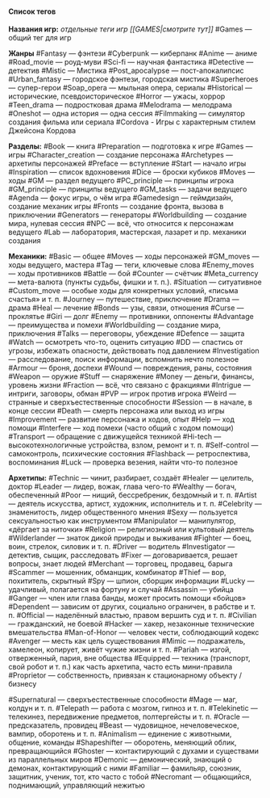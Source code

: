 #### Список тегов

**Названия игр:** *отдельные теги игр [[GAMES|смотрите тут]]*
#Games — общий тег для игр

**Жанры**
#Fantasy — фэнтези
#Cyberpunk — киберпанк
#Anime — аниме
#Road_movie — роуд-муви
#Sci-fi — научная фантастика
#Detective — детектив
#Mistic — Мистика
#Post_apocalypse — пост-апокалипсис
#Urban_fantasy — городское фэнтези, городская мистика
#Superheroes — супер-герои
#Soap_opera — мыльная опера, сериалы
#Historical — исторические, псевдоисторическое
#Horror — ужасы, хоррор
#Teen_drama — подростковая драма
#Melodrama — мелодрама
#Oneshot — одна история — одна сессия
#Filmmaking — симулятор создания фильма или сериала
#Cordova - Игры с характерным стилем Джейсона Кордова

**Разделы:**
#Book — книга
#Preparation — подготовка к игре
#Games — игры
#Character_creation — создание персонажа
#Archetypes — архетипы персонажей
#Preface — вступление
#Start — начало игры
#Inspiration — список вдохновения
#Dice — броски кубиков
#Moves — ходы
#GM — раздел ведущего
#PC_principle — принципы игрока
#GM_principle — принципы ведущего
#GM_tasks — задачи ведущего
#Agenda — фокус игры, о чём игра
#Gamedesign — геймдизайн, создание механик игры
#Fronts — создание фронта, вызова в приключении
#Generators — генераторы
#Worldbuilding — создание мира, нулевая сессия
#NPC — всё, что относится к персонажам ведущего
#Lab — лаборатория, мастерская, лазарет и пр. механики создания

**Механики:**
#Basic — общее
#Moves — ходы персонажей
#GM_moves — ходы ведущего, мастера
#Tag — теги, ключевые слова
#Enemy_moves — ходы противников
#Battle — бой
#Counter — счётчик
#Meta_currency — мета-валюта (пункты судьбы, фишки и т. п.).
#Situation — ситуативное
#Custom_move — особые ходы для конкретных условий, «письма счастья» и т. п.
#Journey — путешествие, приключение
#Drama — драма
#Heal — лечение
#Bonds — узы, связи, отношения
#Curse — проклятье
#Giri — долг
#Enemy — противники, оппоненты
#Advantage — преимущества и помехи
#Worldbuilding — создание мира, приключения
#Talks — переговоры, убеждение
#Defence — защита
#Watch — осмотреть что-то, оценить ситуацию
#DD — спастись от угрозы, избежать опасности, действовать под давлением
#Investigation — расследование, поиск информации, вспомнить нечто полезное
#Armour — броня, доспехи
#Wound — повреждения, раны, состояния
#Weapon — оружие
#Stuff — снаряжение
#Money — деньги, финансы, уровень жизни
#Fraction — всё, что связано с фракциями
#Intrigue — интриги, заговоры, обман
#PVP — игрок против игрока
#Weird — странные и сверхъестественные способности
#Session — в начале, в конце сессии
#Death — смерть персонажа или выход из игры
#Improvement — развитие персонажа и ходов, опыт
#Help — ход помощи
#Interfere — ход помехи (часто общий с ходом помощи)
#Transport — обращение с движущейся техникой
#Hi-tech — высокотехнологичные устройства, взлом, ремонт и т. п.
#Self-control — самоконтроль, психические состояния
#Flashback — ретроспектива, воспоминания
#Luck — проверка везения, найти что-то полезное


**Архетипы:**
#Technic — чинит, разбирает, создаёт
#Healer — целитель, доктор
#Leader — лидер, вожак, глава чего-то
#Wealthy — богач, обеспеченный
#Poor — нищий, бессребреник, бездомный и т. п.
#Artist — деятель искусства, артист, художник, исполнитель и т. п.
#Celebrity — знаменитость, лидер общественного мнения
#Sexy — пользуется сексуальностью как инструментом
#Manipulator — манипулятор, «дёргает за ниточки»
#Religion — религиозный или культовый деятель
#Wilderlander — знаток дикой природы и выживания
#Fighter — боец, воин, стрелок, силовик и т. п.
#Driver — водитель
#Investigator — детектив, сыщик, расследовать
#Fixer — договаривается, решает вопросы, знает людей
#Merchant — торговец, продавец, барыга
#Scammer — мошенник, обманщик, комбинатор
#Thief — вор, похититель, скрытный
#Spy — шпион, сборщик информации
#Lucky — удачливый, полагается на фортуну и случай
#Assassin — убийца
#Ganger — член или глава банды, может просить помощи «бойцов»
#Dependent — зависим от других, социально ограничен, в рабстве и т. п.
#Official — наделённый властью, правом вершить суд и т. п.
#Civilian — гражданский, не боевой
#Hacker — хакер, незаконные технические вмешательства
#Man-of-Honor — человек чести, соблюдающий кодекс
#Avenger — месть как цель существования
#Mimic — подражатель, хамелеон, копирует, живёт чужие жизни и т. п.
#Pariah — изгой, отверженный, пария, вне общества
#Equipped — техника (транспорт, свой робот и т. п.) как часть архетипа, часто есть мини-правила
#Proprietor — собственность, привязан к стационарному объекту / бизнесу

#Supernatural — сверхъестественные способности
#Mage — маг, колдун и т. п.
#Telepath — работа с мозгом, гипноз и т. п.
#Telekinetic — телекинез, передвижение предметов, полтергейсты и т. п.
#Oracle — предсказатель, провидец
#Beast — чудовищное, нечеловеческое, вампир, оборотень и т. п.
#Animalism — единение с животными, общение, команды
#Shapeshifter — оборотень, меняющий облик, превращающийся
#Ghoster — контактирующий с духами и существами из параллельных миров
#Demonic — демонический, знающий о демонах, контактирующий с ними
#Familiar — фамильяр, союзник, защитник, ученик, тот, кто часто с тобой
#Necromant — общающийся, поднимающий, управляющий нежитью






